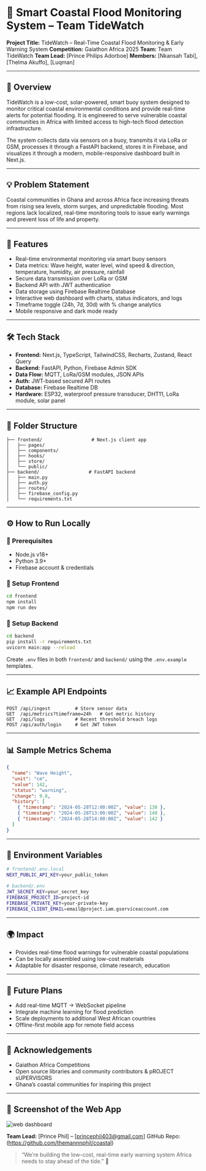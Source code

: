 # 🌊 Smart Coastal Flood Monitoring System – Team TideWatch

**Project Title:** TideWatch – Real-Time Coastal Flood Monitoring & Early Warning System
**Competition:** Gaiathon Africa 2025
**Team:** Team TideWatch
**Team Lead:** \[Prince Philips Adorboe]
**Members:** \[Nkansah Tabi], \[Thelma Akuffo], \[Luqman]

---

## 🧠 Overview

TideWatch is a low-cost, solar-powered, smart buoy system designed to monitor critical coastal environmental conditions and provide real-time alerts for potential flooding. It is engineered to serve vulnerable coastal communities in Africa with limited access to high-tech flood detection infrastructure.

The system collects data via sensors on a buoy, transmits it via LoRa or GSM, processes it through a FastAPI backend, stores it in Firebase, and visualizes it through a modern, mobile-responsive dashboard built in Next.js.

---

## 💡 Problem Statement

Coastal communities in Ghana and across Africa face increasing threats from rising sea levels, storm surges, and unpredictable flooding. Most regions lack localized, real-time monitoring tools to issue early warnings and prevent loss of life and property.

---

## 🚀 Features

* Real-time environmental monitoring via smart buoy sensors
* Data metrics: Wave height, water level, wind speed & direction, temperature, humidity, air pressure, rainfall
* Secure data transmission over LoRa or GSM
* Backend API with JWT authentication
* Data storage using Firebase Realtime Database
* Interactive web dashboard with charts, status indicators, and logs
* Timeframe toggle (24h, 7d, 30d) with % change analytics
* Mobile responsive and dark mode ready

---

## 🛠️ Tech Stack

* **Frontend:** Next.js, TypeScript, TailwindCSS, Recharts, Zustand, React Query
* **Backend:** FastAPI, Python, Firebase Admin SDK
* **Data Flow:** MQTT, LoRa/GSM modules, JSON APIs
* **Auth:** JWT-based secured API routes
* **Database:** Firebase Realtime DB
* **Hardware:** ESP32, waterproof pressure transducer, DHT11, LoRa module, solar panel

---

## 📂 Folder Structure

```
├── frontend/                  # Next.js client app
│   ├── pages/
│   ├── components/
│   ├── hooks/
│   ├── store/
│   └── public/
├── backend/                  # FastAPI backend
│   ├── main.py
│   ├── auth.py
│   ├── routes/
│   ├── firebase_config.py
│   └── requirements.txt
```

---

## ⚙️ How to Run Locally

### 🔹 Prerequisites

* Node.js v18+
* Python 3.9+
* Firebase account & credentials

### 🔹 Setup Frontend

```bash
cd frontend
npm install
npm run dev
```

### 🔹 Setup Backend

```bash
cd backend
pip install -r requirements.txt
uvicorn main:app --reload
```

Create `.env` files in both `frontend/` and `backend/` using the `.env.example` templates.

---

## 📈 Example API Endpoints

```http
POST /api/ingest         # Store sensor data
GET  /api/metrics?timeframe=24h   # Get metric history
GET  /api/logs           # Recent threshold breach logs
POST /api/auth/login     # Get JWT token
```

---

## 📊 Sample Metrics Schema

```json
{
  "name": "Wave Height",
  "unit": "cm",
  "value": 142,
  "status": "warning",
  "change": 9.8,
  "history": [
    { "timestamp": "2024-05-28T12:00:00Z", "value": 130 },
    { "timestamp": "2024-05-28T13:00:00Z", "value": 140 },
    { "timestamp": "2024-05-28T14:00:00Z", "value": 142 }
  ]
}
```

---

## 🔐 Environment Variables

```bash
# frontend/.env.local
NEXT_PUBLIC_API_KEY=your_public_token

# backend/.env
JWT_SECRET_KEY=your_secret_key
FIREBASE_PROJECT_ID=project-id
FIREBASE_PRIVATE_KEY=your-private-key
FIREBASE_CLIENT_EMAIL=email@project.iam.gserviceaccount.com
```

---

## 🌍 Impact

* Provides real-time flood warnings for vulnerable coastal populations
* Can be locally assembled using low-cost materials
* Adaptable for disaster response, climate research, education

---

## 🎯 Future Plans

* Add real-time MQTT → WebSocket pipeline
* Integrate machine learning for flood prediction
* Scale deployments to additional West African countries
* Offline-first mobile app for remote field access

---

## 🤝 Acknowledgements

* Gaiathon Africa Competitions
* Open source libraries and community contributors & pROJECT sUPERVISORS
* Ghana’s coastal communities for inspiring this project

---

## 📸 Screenshot of the Web App

![web dashboard](https://github.com/user-attachments/assets/cf652aae-03d4-485d-b7f8-c168e8836885)




**Team Lead:** \[Prince Phil] – \[princephil403@gmail.com]
GitHub Repo: (https://github.com/themannnphil/coastal)

> “We’re building the low-cost, real-time early warning system Africa needs to stay ahead of the tide.” 🌊

